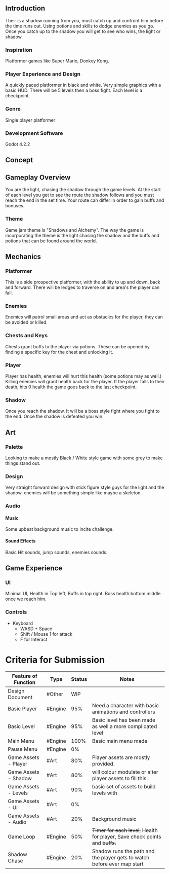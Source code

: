 ## Introduction

Their is a shadow running from you, must catch up and confront him before the time runs out. Using potions and skills to dodge enemies as you go. Once you catch up to the shadow you will get to see who wins, the light or shadow. 

### Inspiration 

Platformer games like Super Mario, Donkey Kong. 

### Player Experience and Design

A quickly paced platformer in black and white. Very simple graphics with a basic HUD. There will be 5 levels then a boss fight. Each level is a checkpoint. 

### Genre 

Single player platformer
### Development Software
 
Godot 4.2.2

## Concept

## Gameplay Overview

You are the light, chasing the shadow through the game levels. At the start  of each level you get to see the route the shadow follows and you must reach the end in the set time.  Your route can differ in order to gain buffs and bonuses.

### Theme 

Game jam theme is "Shadows and Alchemy". The way the game is incorporating the theme is the light chasing the shadow and the buffs and potions that can be found around the world. 

## Mechanics

### Platformer

This is a side prospective platformer, with the ability to up and down, back and forward. There will  be ledges to traverse on and area's the player can fall. 

### Enemies

Enemies will patrol small areas and act as obstacles for the player, they can be avoided or killed. 

### Chests and Keys

Chests grant buffs to the player via potions. These can be opened by finding a specific key for the chest and unlocking it. 

### Player

Player has health, enemies will hurt this health (some potions may as well.) Killing enemies will grant health back for the player.  If the player falls to their death, hits 0 health the game goes back to the last checkpoint. 

### Shadow

Once you reach the shadow, It will be a boss style fight where you fight to the end. Once the shadow is defeated you win. 

## Art

### Palette

Looking to make a mostly Black / White style game with some grey to make things stand out.
### Design

Very straight forward design with stick figure style guys for the light and the shadow. enemies will be something simple like maybe a skeleton. 

### Audio

#### Music

Some upbeat background music to incite challenge.

#### Sound Effects

Basic Hit sounds, jump sounds, enemies sounds.

## Game Experience

### UI 

Minimal UI, Health in Top left, Buffs in top right.
Boss health bottom middle once we reach him.

### Controls
- Keyboard
	- WASD + Space
	- Shift / Mouse 1 for attack
	- F for Interact


# Criteria for Submission



| Feature of Function  | Type    | Status | Notes                                                                         |
| -------------------- | ------- | ------ | ----------------------------------------------------------------------------- |
| Design Document      | #Other  | WIP    |                                                                               |
| Basic Player         | #Engine | 95%    | Need a character with basic animations and controllers                        |
| Basic Level          | #Engine | 95%    | Basic level has been made as well a more complicated level                    |
| Main Menu            | #Engine | 100%   | Basic main menu made                                                          |
| Pause Menu           | #Engine | 0%     |                                                                               |
| Game Assets - Player | #Art    | 80%    | Player assets are mostly provided.                                            |
| Game Assets - Shadow | #Art    | 80%    | will colour modulate or alter player assets to fill this.                     |
| Game Assets - Levels | #Art    | 90%    | basic set of assets to  build levels with                                     |
| Game Assets - UI     | #Art    | 0%     |                                                                               |
| Game Assets - Audio  | #Art    | 20%    | Background music                                                              |
| Game Loop            | #Engine | 50%    | ~~Timer for each level,~~ Health for player, Save check points and ~~buffs.~~ |
| Shadow Chase         | #Engine | 20%    | Shadow runs the path and the player gets to watch before ever map start       |
